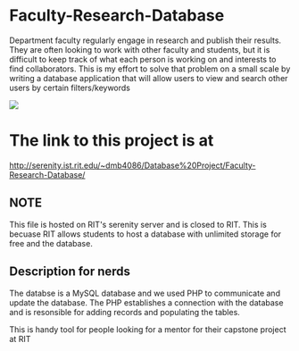 # Faculty-Research-Database
Department faculty regularly engage in research and publish their results. 
They are often looking to work with other faculty and students, 
but it is difficult to keep track of what each person is working on 
and interests to find collaborators. This is my effort to solve that problem on a small 
scale by writing a database application that will allow users to view and search other users by certain filters/keywords


![](project.gif)

# The link to this project is at 
http://serenity.ist.rit.edu/~dmb4086/Database%20Project/Faculty-Research-Database/

## NOTE

This file is hosted on RIT's serenity server and is closed to RIT. This is becuase RIT allows students to host a database with unlimited storage 
for free and the database. 

## Description for nerds
The databse is a MySQL database and we used PHP to communicate and update the database. The PHP establishes a 
connection with the database and is resonsible for adding records and populating the tables. 

This is handy tool for people looking for a mentor for their capstone project at RIT
